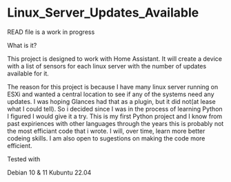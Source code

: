 # Linux_Server_Updates_Available
READ file is a work in progress

What is it?

This project is designed to work with Home Assistant.  It will create a device with a list of sensors for each linux server with the number of updates available for it.

The reason for this project is because I have many linux server running on ESXi and wanted a central location to see if any of the systems need any updates.  I was hoping Glances had that as a plugin, but it did not(at lease what I could tell).  So i decided since I was in  the process of learning Python I figured I would give it a try.  This is my first Python project and I know from past expiriences with other languages through the years this is probably not the most efficiant code that i wrote.  I will, over time, learn more better codeing skills.  I am also open to sugestions on making the code more efficient.

Tested with

Debian 10 & 11
Kubuntu 22.04